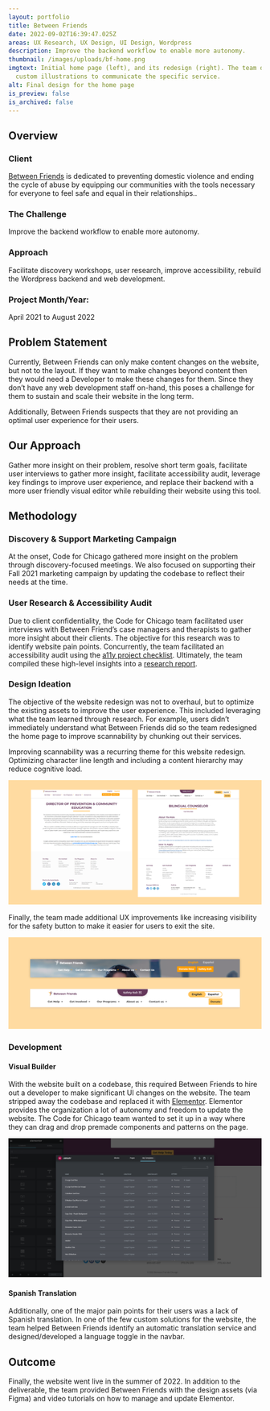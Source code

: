 ```yaml
---
layout: portfolio
title: Between Friends
date: 2022-09-02T16:39:47.025Z
areas: UX Research, UX Design, UI Design, Wordpress
description: Improve the backend workflow to enable more autonomy.
thumbnail: /images/uploads/bf-home.png
imgtext: Initial home page (left), and its redesign (right). The team designed
  custom illustrations to communicate the specific service.
alt: Final design for the home page
is_preview: false
is_archived: false
---
```

## Overview

### Client

[Between Friends](https://betweenfriendschicago.org/) is dedicated to preventing domestic violence and ending the cycle of abuse by equipping our communities with the tools necessary for everyone to feel safe and equal in their relationships..

### The Challenge

Improve the backend workflow to enable more autonomy.

### Approach

Facilitate discovery workshops, user research, improve accessibility, rebuild the Wordpress backend and web development.

### Project Month/Year:

April 2021 to August 2022



## Problem Statement

Currently, Between Friends can only make content changes on the website, but not to the layout. If they want to make changes beyond content then they would need a Developer to make these changes for them. Since they don’t have any web development staff on-hand, this poses a challenge for them to sustain and scale their website in the long term.

Additionally, Between Friends suspects that they are not providing an optimal user experience for their users.



## Our Approach

Gather more insight on their problem, resolve short term goals, facilitate user interviews to gather more insight, facilitate accessibility audit, leverage key findings to improve user experience, and replace their backend with a more user friendly visual editor while rebuilding their website using this tool.



## Methodology

### Discovery & Support Marketing Campaign

At the onset, Code for Chicago gathered more insight on the problem through discovery-focused meetings. We also focused on supporting their Fall 2021 marketing campaign by updating the codebase to reflect their needs at the time.

### User Research & Accessibility Audit

Due to client confidentiality, the Code for Chicago team facilitated user interviews with Between Friend’s case managers and therapists to gather more insight about their clients. The objective for this research was to identify website pain points. Concurrently, the team facilitated an accessibility audit using the [a11y project checklist](https://www.a11yproject.com/). Ultimately, the team compiled these high-level insights into a [research report](https://docs.google.com/document/d/1GclbfbxFZd_7cIL9If8QN4diM4og5c7WtZbHSTKit7I/edit?usp=sharing).

### Design Ideation

The objective of the website redesign was not to overhaul, but to optimize the existing assets to improve the user experience. This included leveraging what the team learned through research. For example, users didn’t immediately understand what Between Friends did so the team redesigned the home page to improve scannability by chunking out their services.

Improving scannability was a recurring theme for this website redesign. Optimizing character line length and including a content hierarchy may reduce cognitive load.

![Initial job post page (left), and its redesign (right).](/images/uploads/bf-job-post.png "Job Post Page")



Finally, the team made additional UX improvements like increasing visibility for the safety button to make it easier for users to exit the site.

![Previous design (top) and the updated one (bottom). The new button even wipes out your history on Chrome browsers.](/images/uploads/bf-safety-exit.png "Navbar")

### Development

#### Visual Builder

With the website built on a codebase, this required Between Friends to hire out a developer to make significant UI changes on the website. The team stripped away the codebase and replaced it with [Elementor](https://elementor.com/). Elementor provides the organization a lot of autonomy and freedom to update the website. The Code for Chicago team wanted to set it up in a way where they can drag and drop premade components and patterns on the page. 

![Elementor has a feature where users can create templates or patterns beforehand. Since these patterns were created in Figma, Between Friends now has a toolkit they can use to design and build their own pages.](/images/uploads/bf-elementor-betweenfriends.png "Woocommerce")

#### Spanish Translation

Additionally, one of the major pain points for their users was a lack of Spanish translation. In one of the few custom solutions for the website, the team helped Between Friends identify an automatic translation service and designed/developed a language toggle in the navbar. 



## Outcome

Finally, the website went live in the summer of 2022. In addition to the deliverable, the team provided Between Friends with the design assets (via Figma) and video tutorials on how to manage and update Elementor.